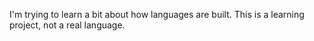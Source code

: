 I'm trying to learn a bit about how languages are built. This is a learning project, not a real language.